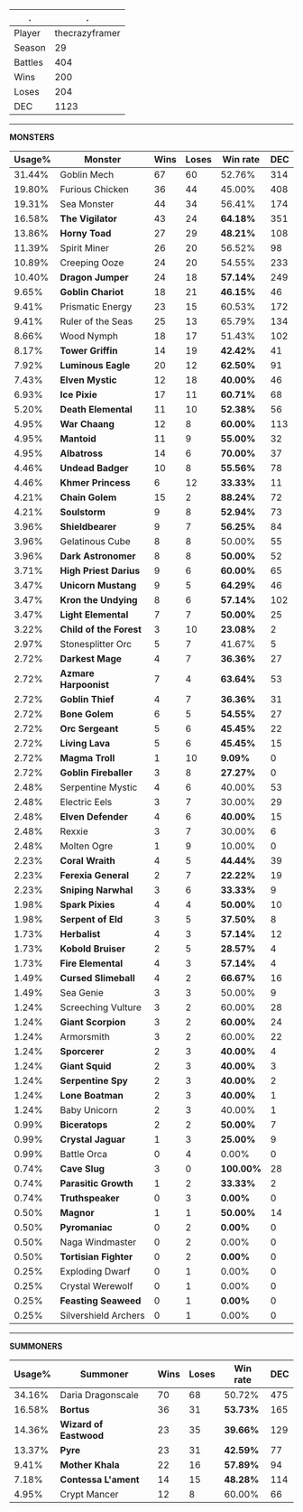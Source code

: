 .|.
|-|-
Player|thecrazyframer
Season|29
Battles|404
Wins|200
Loses|204
DEC|1123

---
**MONSTERS**

Usage%|Monster|Wins|Loses|Win rate|DEC|
-|-|-|-|-|-|
31.44%|Goblin Mech|67|60|52.76%|314|
19.80%|Furious Chicken|36|44|45.00%|408|
19.31%|Sea Monster|44|34|56.41%|174|
16.58%|**The Vigilator**|43|24|**64.18%**|351|
13.86%|**Horny Toad**|27|29|**48.21%**|108|
11.39%|Spirit Miner|26|20|56.52%|98|
10.89%|Creeping Ooze|24|20|54.55%|233|
10.40%|**Dragon Jumper**|24|18|**57.14%**|249|
9.65%|**Goblin Chariot**|18|21|**46.15%**|46|
9.41%|Prismatic Energy|23|15|60.53%|172|
9.41%|Ruler of the Seas|25|13|65.79%|134|
8.66%|Wood Nymph|18|17|51.43%|102|
8.17%|**Tower Griffin**|14|19|**42.42%**|41|
7.92%|**Luminous Eagle**|20|12|**62.50%**|91|
7.43%|**Elven Mystic**|12|18|**40.00%**|46|
6.93%|**Ice Pixie**|17|11|**60.71%**|68|
5.20%|**Death Elemental**|11|10|**52.38%**|56|
4.95%|**War Chaang**|12|8|**60.00%**|113|
4.95%|**Mantoid**|11|9|**55.00%**|32|
4.95%|**Albatross**|14|6|**70.00%**|37|
4.46%|**Undead Badger**|10|8|**55.56%**|78|
4.46%|**Khmer Princess**|6|12|**33.33%**|11|
4.21%|**Chain Golem**|15|2|**88.24%**|72|
4.21%|**Soulstorm**|9|8|**52.94%**|73|
3.96%|**Shieldbearer**|9|7|**56.25%**|84|
3.96%|Gelatinous Cube|8|8|50.00%|55|
3.96%|**Dark Astronomer**|8|8|**50.00%**|52|
3.71%|**High Priest Darius**|9|6|**60.00%**|65|
3.47%|**Unicorn Mustang**|9|5|**64.29%**|46|
3.47%|**Kron the Undying**|8|6|**57.14%**|102|
3.47%|**Light Elemental**|7|7|**50.00%**|25|
3.22%|**Child of the Forest**|3|10|**23.08%**|2|
2.97%|Stonesplitter Orc|5|7|41.67%|5|
2.72%|**Darkest Mage**|4|7|**36.36%**|27|
2.72%|**Azmare Harpoonist**|7|4|**63.64%**|53|
2.72%|**Goblin Thief**|4|7|**36.36%**|31|
2.72%|**Bone Golem**|6|5|**54.55%**|27|
2.72%|**Orc Sergeant**|5|6|**45.45%**|22|
2.72%|**Living Lava**|5|6|**45.45%**|15|
2.72%|**Magma Troll**|1|10|**9.09%**|0|
2.72%|**Goblin Fireballer**|3|8|**27.27%**|0|
2.48%|Serpentine Mystic|4|6|40.00%|53|
2.48%|Electric Eels|3|7|30.00%|29|
2.48%|**Elven Defender**|4|6|**40.00%**|15|
2.48%|Rexxie|3|7|30.00%|6|
2.48%|Molten Ogre|1|9|10.00%|0|
2.23%|**Coral Wraith**|4|5|**44.44%**|39|
2.23%|**Ferexia General**|2|7|**22.22%**|19|
2.23%|**Sniping Narwhal**|3|6|**33.33%**|9|
1.98%|**Spark Pixies**|4|4|**50.00%**|10|
1.98%|**Serpent of Eld**|3|5|**37.50%**|8|
1.73%|**Herbalist**|4|3|**57.14%**|12|
1.73%|**Kobold Bruiser**|2|5|**28.57%**|4|
1.73%|**Fire Elemental**|4|3|**57.14%**|4|
1.49%|**Cursed Slimeball**|4|2|**66.67%**|16|
1.49%|Sea Genie|3|3|50.00%|9|
1.24%|Screeching Vulture|3|2|60.00%|28|
1.24%|**Giant Scorpion**|3|2|**60.00%**|24|
1.24%|Armorsmith|3|2|60.00%|22|
1.24%|**Sporcerer**|2|3|**40.00%**|4|
1.24%|**Giant Squid**|2|3|**40.00%**|3|
1.24%|**Serpentine Spy**|2|3|**40.00%**|2|
1.24%|**Lone Boatman**|2|3|**40.00%**|1|
1.24%|Baby Unicorn|2|3|40.00%|1|
0.99%|**Biceratops**|2|2|**50.00%**|7|
0.99%|**Crystal Jaguar**|1|3|**25.00%**|9|
0.99%|Battle Orca|0|4|0.00%|0|
0.74%|**Cave Slug**|3|0|**100.00%**|28|
0.74%|**Parasitic Growth**|1|2|**33.33%**|2|
0.74%|**Truthspeaker**|0|3|**0.00%**|0|
0.50%|**Magnor**|1|1|**50.00%**|14|
0.50%|**Pyromaniac**|0|2|**0.00%**|0|
0.50%|Naga Windmaster|0|2|0.00%|0|
0.50%|**Tortisian Fighter**|0|2|**0.00%**|0|
0.25%|Exploding Dwarf|0|1|0.00%|0|
0.25%|Crystal Werewolf|0|1|0.00%|0|
0.25%|**Feasting Seaweed**|0|1|**0.00%**|0|
0.25%|Silvershield Archers|0|1|0.00%|0|

---
**SUMMONERS**

Usage%|Summoner|Wins|Loses|Win rate|DEC|
-|-|-|-|-|-|
34.16%|Daria Dragonscale|70|68|50.72%|475|
16.58%|**Bortus**|36|31|**53.73%**|165|
14.36%|**Wizard of Eastwood**|23|35|**39.66%**|129|
13.37%|**Pyre**|23|31|**42.59%**|77|
9.41%|**Mother Khala**|22|16|**57.89%**|94|
7.18%|**Contessa L'ament**|14|15|**48.28%**|114|
4.95%|Crypt Mancer|12|8|60.00%|66|
